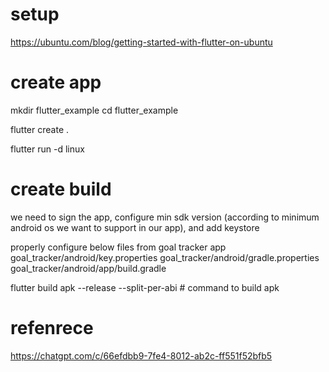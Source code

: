 # setup
https://ubuntu.com/blog/getting-started-with-flutter-on-ubuntu

# create app
mkdir flutter_example
cd flutter_example

flutter create .

flutter run -d linux


# create build 
we need to sign the app, configure min sdk version (according to minimum android os we want to support in our app), and add keystore

properly configure below files from goal tracker app
goal_tracker/android/key.properties
goal_tracker/android/gradle.properties
goal_tracker/android/app/build.gradle 


flutter build apk --release --split-per-abi # command to build apk


# refenrece
https://chatgpt.com/c/66efdbb9-7fe4-8012-ab2c-ff551f52bfb5

